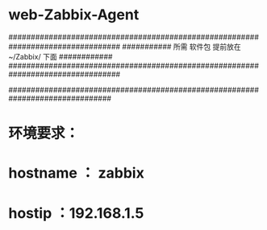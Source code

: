 # web-Zabbix-Agent
#################################################################################
###########         所需 软件包 提前放在 ~/Zabbix/   下面                                                         ############
#################################################################################


###############################################################################
# 环境要求：
# hostname ： zabbix
# hostip       ：192.168.1.5
